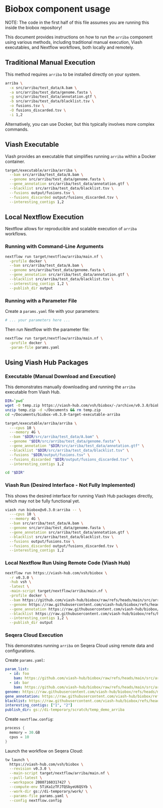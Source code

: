 # Biobox component usage

NOTE: The code in the first half of this file assumes you are running this inside the biobox repository!


This document provides instructions on how to run the `arriba` component using various methods, including traditional manual execution, Viash executables, and Nextflow workflows, both locally and remotely.

## Traditional Manual Execution

This method requires `arriba` to be installed directly on your system.

```bash
arriba \
  -x src/arriba/test_data/A.bam \
  -a src/arriba/test_data/genome.fasta \
  -g src/arriba/test_data/annotation.gtf \
  -b src/arriba/test_data/blacklist.tsv \
  -o fusions.tsv \
  -O fusions_discarded.tsv \
  -i 1,2
```

Alternatively, you can use Docker, but this typically involves more complex commands.

## Viash Executable

Viash provides an executable that simplifies running `arriba` within a Docker container.

```bash
target/executable/arriba/arriba \
  --bam src/arriba/test_data/A.bam \
  --genome src/arriba/test_data/genome.fasta \
  --gene_annotation src/arriba/test_data/annotation.gtf \
  --blacklist src/arriba/test_data/blacklist.tsv \
  --fusions output/fusions.tsv \
  --fusions_discarded output/fusions_discarded.tsv \
  --interesting_contigs 1,2
```

## Local Nextflow Execution

Nextflow allows for reproducible and scalable execution of `arriba` workflows.

### Running with Command-Line Arguments

```bash
nextflow run target/nextflow/arriba/main.nf \
  -profile docker \
  --bam src/arriba/test_data/A.bam \
  --genome src/arriba/test_data/genome.fasta \
  --gene_annotation src/arriba/test_data/annotation.gtf \
  --blacklist src/arriba/test_data/blacklist.tsv \
  --interesting_contigs 1,2 \
  --publish_dir output
```

### Running with a Parameter File

Create a `params.yaml` file with your parameters:

```yaml
# ... your parameters here ...
```

Then run Nextflow with the parameter file:

```bash
nextflow run target/nextflow/arriba/main.nf \
  -profile docker \
  -param-file params.yaml
```

## Using Viash Hub Packages

### Executable (Manual Download and Execution)

This demonstrates manually downloading and running the `arriba` executable from Viash Hub.

```bash
DIR=`pwd`
wget -O temp.zip https://viash-hub.com/vsh/biobox/-/archive/v0.3.0/biobox-v0.3.0.zip?path=target/executable/arriba
unzip temp.zip -d ~/Documents && rm temp.zip
cd ~/Documents/biobox-v0.3.0-target-executable-arriba

target/executable/arriba/arriba \
  ---cpus 10 \
  ---memory 4G \
  --bam "$DIR/src/arriba/test_data/A.bam" \
  --genome "$DIR/src/arriba/test_data/genome.fasta" \
  --gene_annotation "$DIR/src/arriba/test_data/annotation.gtf" \
  --blacklist "$DIR/src/arriba/test_data/blacklist.tsv" \
  --fusions "$DIR/output/fusions.tsv" \
  --fusions_discarded "$DIR/output/fusions_discarded.tsv" \
  --interesting_contigs 1,2

cd "$DIR"
```

### Viash Run (Desired Interface - Not Fully Implemented)

This shows the desired interface for running Viash Hub packages directly, which may not be fully functional yet.

```bash
viash run biobox@v0.3.0:arriba -- \
  ---cpus 10 \
  ---memory 4G \
  --bam src/arriba/test_data/A.bam \
  --genome src/arriba/test_data/genome.fasta \
  --gene_annotation src/arriba/test_data/annotation.gtf \
  --blacklist src/arriba/test_data/blacklist.tsv \
  --fusions output/fusions.tsv \
  --fusions_discarded output/fusions_discarded.tsv \
  --interesting_contigs 1,2
```

### Local Nextflow Run Using Remote Code (Viash Hub)

```bash
nextflow run https://viash-hub.com/vsh/biobox \
  -r v0.3.0 \
  -hub vsh \
  -latest \
  -main-script target/nextflow/arriba/main.nf \
  -profile docker \
  --bam https://github.com/viash-hub/biobox/raw/refs/heads/main/src/arriba/test_data/A.bam \
  --genome https://raw.githubusercontent.com/viash-hub/biobox/refs/heads/main/src/arriba/test_data/genome.fasta \
  --gene_annotation https://raw.githubusercontent.com/viash-hub/biobox/refs/heads/main/src/arriba/test_data/annotation.gtf \
  --blacklist https://raw.githubusercontent.com/viash-hub/biobox/refs/heads/main/src/arriba/test_data/blacklist.tsv \
  --interesting_contigs 1,2 \
  --publish_dir output
```

### Seqera Cloud Execution

This demonstrates running `arriba` on Seqera Cloud using remote data and configurations.

Create `params.yaml`:

```yaml
param_list:
  - id: foo
    bam: https://github.com/viash-hub/biobox/raw/refs/heads/main/src/arriba/test_data/A.bam
  - id: bar
    bam: https://github.com/viash-hub/biobox/raw/refs/heads/main/src/arriba/test_data/A.bam
genome: https://raw.githubusercontent.com/viash-hub/biobox/refs/heads/main/src/arriba/test_data/genome.fasta
gene_annotation: https://raw.githubusercontent.com/viash-hub/biobox/refs/heads/main/src/arriba/test_data/annotation.gtf
blacklist: https://raw.githubusercontent.com/viash-hub/biobox/refs/heads/main/src/arriba/test_data/blacklist.tsv
interesting_contigs: ["1", "2"]
publish_dir: gs://di-temporary/scratch/temp_demo_arriba
```

Create `nextflow.config`:

```groovy
process {
  memory = 30.GB
  cpus = 10
}
```

Launch the workflow on Seqera Cloud:

```bash
tw launch \
  https://viash-hub.com/vsh/biobox \
  --revision v0.3.0 \
  --main-script target/nextflow/arriba/main.nf \
  --pull-latest \
  --workspace 20807160317427 \
  --compute-env 5TiKa1zTFJTQSbyeU6QSYb \
  --work-dir gs://di-temporary/work/ \
  --params-file params.yaml \
  --config nextflow.config
```
